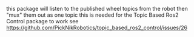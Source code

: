 this package will listen to the published wheel topics from the robot then "mux" them out as one topic
this is needed for the Topic Based Ros2 Control package to work 
see https://github.com/PickNikRobotics/topic_based_ros2_control/issues/26